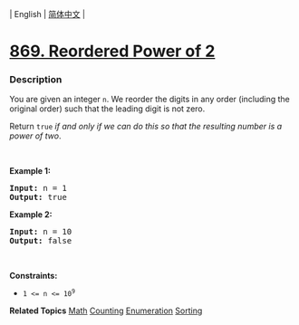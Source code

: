 | English | [简体中文](README.md) |

# [869. Reordered Power of 2](https://leetcode.cn/problems/reordered-power-of-2)
 ### Description
<p>You are given an integer <code>n</code>. We reorder the digits in any order (including the original order) such that the leading digit is not zero.</p>

<p>Return <code>true</code> <em>if and only if we can do this so that the resulting number is a power of two</em>.</p>

<p>&nbsp;</p>
<p><strong class="example">Example 1:</strong></p>

<pre>
<strong>Input:</strong> n = 1
<strong>Output:</strong> true
</pre>

<p><strong class="example">Example 2:</strong></p>

<pre>
<strong>Input:</strong> n = 10
<strong>Output:</strong> false
</pre>

<p>&nbsp;</p>
<p><strong>Constraints:</strong></p>

<ul>
	<li><code>1 &lt;= n &lt;= 10<sup>9</sup></code></li>
</ul>

**Related Topics**  [Math](https://leetcode.cn/tag/math) [Counting](https://leetcode.cn/tag/counting) [Enumeration](https://leetcode.cn/tag/enumeration) [Sorting](https://leetcode.cn/tag/sorting) 